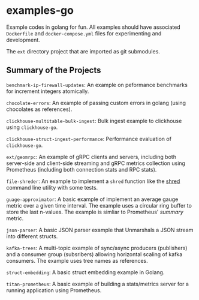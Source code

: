 # examples-go
Example codes in golang for fun. All examples should have associated `Dockerfile` and `docker-compose.yml` files for experimenting and development.

The `ext` directory project that are imported as git submodules.

## Summary of the Projects

`benchmark-ip-firewall-updates`: An example on peformance benchmarks for increment integers atomically.

`chocolate-errors`: An example of passing custom errors in golang (using chocolates as references).

`clickhouse-multitable-bulk-ingest`: Bulk ingest example to clickhouse using `clickhouse-go`.

`clickhouse-struct-ingest-performance`:  Performance evaluation of `clickhouse-go`.

`ext/geomrpc`: An example of gRPC clients and servers, including both server-side and client-side streaming and gRPC metrics collection using Prometheus (including both connection stats and RPC stats).

`file-shreder`: An example to implement a `shred` function like the [shred](https://manpages.ubuntu.com/manpages/jammy/man1/shred.1.html) command line utility with some tests.

`guage-approximator`: A basic example of implement an average gauge metric over a given time interval. The example uses a circular ring buffer to store the last n-values. The example is simliar to Prometheus' *summary* metric.

`json-parser`: A basic JSON parser example that Unmarshals a JSON stream into different structs.

`kafka-trees`: A multi-topic example of sync/async producers (publishers) and a consumer group (subsribers) allowing horizontal scaling of kafka consumers. The example uses tree names as references.

`struct-embedding`: A basic struct embedding example in Golang.

`titan-prometheus`: A basic example of building a stats/metrics server for a running application using Prometheus.
